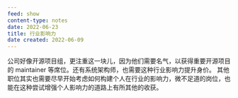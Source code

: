 ```yaml
---
feed: show
content-type: notes
date: 2022-06-23
title: 行业影响力
date created: 2022-06-09
---
```

公司好像开源项目组，更注重这一块儿，因为他们需要名气，以获得重要开源项目的 maintainer 等席位。还有系统架构师，也需要这种行业影响力提升身价。
其他职位其实也需要尽早开始考虑如何构建个人在行业的影响力，微不足道的岗位，也能在这种尝试增强个人影响力的道路上有所其他的收获。
